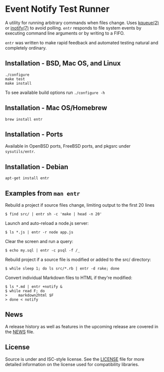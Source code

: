 Event Notify Test Runner
========================

A utility for running arbitrary commands when files change. Uses
[kqueue(2)][kqueue_2] or [inotify(7)][inotify_7] to avoid polling. `entr`
responds to file system events by executing command line arguments or by writing
to a FIFO.

`entr` was written to make rapid feedback and automated testing natural and
completely ordinary.

Installation - BSD, Mac OS, and Linux
-------------------------------------

    ./configure
    make test
    make install

To see available build options run `./configure -h`

Installation - Mac OS/Homebrew
------------------------------

    brew install entr

Installation - Ports
--------------------

Available in OpenBSD ports, FreeBSD ports, and pkgsrc under `sysutils/entr`.

Installation - Debian
---------------------

    apt-get install entr

Examples from `man entr`
------------------------

Rebuild a project if source files change, limiting output to the first 20 lines

    $ find src/ | entr sh -c 'make | head -n 20'

Launch and auto-reload a node.js server:

    $ ls *.js | entr -r node app.js

Clear the screen and run a query:

    $ echo my.sql | entr -c psql -f /_

Rebuild project if a source file is modified or added to the src/ directory:

    $ while sleep 1; do ls src/*.rb | entr -d rake; done

Convert individual Markdown files to HTML if they're modified:

    $ ls *.md | entr +notify &
    $ while read F; do
    >     markdown2html $F
    > done < notify

News
----

A release history as well as features in the upcoming release are covered in the
[NEWS][NEWS] file.

License
-------

Source is under and ISC-style license. See the [LICENSE][LICENSE] file for more
detailed information on the license used for compatibility libraries.

[kqueue_2]: http://www.openbsd.org/cgi-bin/man.cgi?query=kqueue&manpath=OpenBSD+Current&format=html
[inotify_7]: http://man.he.net/?section=all&topic=inotify
[NEWS]: http://www.bitbucket.org/eradman/entr/src/default/NEWS
[LICENSE]: http://www.bitbucket.org/eradman/entr/src/default/LICENSE
